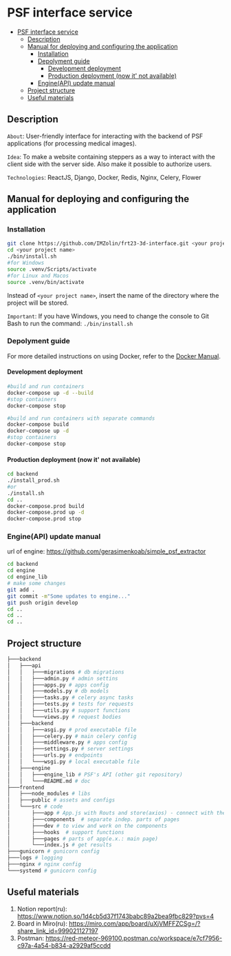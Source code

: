 # PSF interface service

- [PSF interface service](#psf-interface-service)
  - [Description](#description)
  - [Manual for deploying and configuring the application](#manual-for-deploying-and-configuring-the-application)
    - [Installation](#installation)
    - [Depolyment guide](#depolyment-guide)
      - [Development deployment](#development-deployment)
      - [Production deployment (now it' not available)](#production-deployment-now-it-not-available)
    - [Engine(API) update manual](#engineapi-update-manual)
  - [Project structure](#project-structure)
  - [Useful materials](#useful-materials)

## Description

`About`: User-friendly interface for interacting with the backend of PSF applications (for processing medical images).

`Idea`: To make a website containing steppers as a way to interact with the client side with the server side. Also make it possible to authorize users.

`Technologies`: ReactJS, Django, Docker, Redis, Nginx, Celery, Flower

## Manual for deploying and configuring the application

### Installation

```bash
git clone https://github.com/IMZolin/frt23-3d-interface.git <your project name>
cd <your project name>
./bin/install.sh
#for Windows
source .venv/Scripts/activate 
#for Linux and Macos
source .venv/bin/activate 
```

Instead of `<your project name>`, insert the name of the directory where the project will be stored.

`Important`: If you have Windows, you need to change the console to Git Bash to run the command: `./bin/install.sh`

### Depolyment guide

For more detailed instructions on using Docker, refer to the [Docker Manual].

#### Development deployment

```bash
#build and run containers
docker-compose up -d --build
#stop containers
docker-compose stop
```

```bash
#build and run containers with separate commands
docker-compose build
docker-compose up -d
#stop containers
docker-compose stop
```

#### Production deployment (now it' not available)

```bash
cd backend
./install_prod.sh 
#or 
./install.sh 
cd ..
docker-compose.prod build
docker-compose.prod up -d
docker-compose.prod stop
```

### Engine(API) update manual

url of engine: <https://github.com/gerasimenkoab/simple_psf_extractor>

```bash
cd backend
cd engine
cd engine_lib
# make some changes
git add .
git commit -m"Some updates to engine..."
git push origin develop
cd ..
cd ..
cd ..
```

## Project structure

```bash
├───backend
│   ├───api
│   │   ├───migrations # db migrations
│   │   ├───admin.py # admin settins
│   │   ├───apps.py # apps config
│   │   ├───models.py # db models
│   │   ├───tasks.py # celery async tasks
│   │   ├───tests.py # tests for requests
│   │   ├───utils.py # support functions
│   │   └───views.py # request bodies
│   ├───backend
│   │   ├───asgi.py # prod executable file
│   │   ├───celery.py # main celery config
│   │   ├───middleware.py # apps config
│   │   ├───settings.py # server settings
│   │   ├───urls.py # endpoints
│   │   └───wsgi.py # local executable file
│   ├───engine
│   │   ├───engine_lib # PSF's API (other git repository)
│   │   └───README.md # doc
├───frontend 
│   ├───node_modules # libs
│   ├───public # assets and configs
│   └───src # code
│       ├───app # App.js with Routs and store(axios) - connect with the server
│       ├───components  # separate indep. parts of pages
│       ├───dev # to view and work on the components
│       ├───hooks  # support functions 
│       ├───pages # parts of app(e.x.: main page)
│       └───index.js # get results
├───gunicorn # gunicorn config
├───logs # logging
├───nginx # nginx config
└───systemd # gunicorn config
```

## Useful materials

1. Notion report(ru): <https://www.notion.so/1d4cb5d37f1743babc89a2bea9fbc829?pvs=4>
2. Board in Miro(ru): <https://miro.com/app/board/uXjVMFFZCSg=/?share_link_id=999021127197>
3. Postman: <https://red-meteor-969100.postman.co/workspace/e7cf7956-c97a-4a54-b834-a2929af5ccdd>

[Docker Manual]: <./Docker_manual.md>
